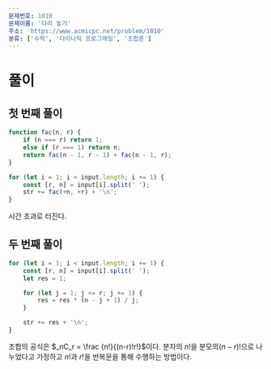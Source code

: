 ```yaml
---
문제번호: 1010
문제이름: '다리 놓기'
주소: 'https://www.acmicpc.net/problem/1010'
분류: ['수학', '다이나믹 프로그래밍', '조합론']
---
```


# 풀이

## 첫 번째 풀이

```js
function fac(n, r) {
    if (n === r) return 1;
    else if (r === 1) return n;
    return fac(n - 1, r - 1) + fac(n - 1, r);
}

for (let i = 1; i < input.length; i += 1) {
    const [r, n] = input[i].split(' ');
    str += fac(+n, +r) + '\n';
}
```

시간 초과로 터진다.

## 두 번째 풀이

```js
for (let i = 1; i < input.length; i += 1) {
    const [r, n] = input[i].split(' ');
    let res = 1;

    for (let j = 1; j <= r; j += 1) {
        res = res * (n - j + 1) / j;
    }

    str += res + '\n';
}
```

조합의 공식은 $_nC_r = \frac {n!}{(n-r)!r!}$이다. 분자의 $n!$을 분모의$(n-r)!$으로 나누었다고 가정하고 $n!$과 $r!$을 반복문을 통해 수행하는 방법이다.